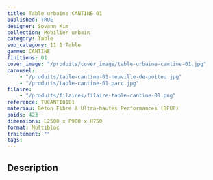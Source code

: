```yaml
---
title: Table urbaine CANTINE 01
published: TRUE
designer: Sovann Kim
collection: Mobilier urbain
category: Table
sub_category: 11 1 Table
gamme: CANTINE
finitions: 01
cover_image: "/produits/cover_image/table-urbaine-cantine-01.jpg"
carousel:
    - "/produits/table-cantine-01-neuville-de-poitou.jpg"
    - "/produits/table-cantine-01-parc.jpg"
filaire:
    - "/produits/filaires/filaire-table-cantine-01.png"
reference: TUCANTI0101
materiau: Béton Fibré à Ultra-hautes Performances (BFUP)
poids: 423
dimensions: L2500 x P900 x H750
format: Multibloc
traitement: ""
tags:
---
```


## Description
